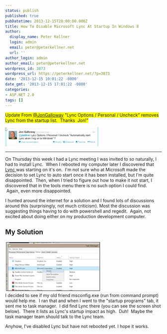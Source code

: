 ```yaml
---
status: publish
published: true
pubDatetime: 2013-12-15T20:00:00.000Z
title: How To Disable Microsoft Lync At Startup In Windows 8
author:
  display_name: Peter Kellner
  login: admin
  email: peter@peterkellner.net
  url: ''
author_login: admin
author_email: peter@peterkellner.net
wordpress_id: 3873
wordpress_url: https://peterkellner.net/?p=3873
date: '2013-12-15 10:01:22 -0800'
date_gmt: '2013-12-15 17:01:22 -0800'
categories:
- ASP.NET 2.0
tags: []
---
```

<p><span style="background-color: #ffff00;">Update From <a href="https://twitter.com/jongalloway"><span style="background-color: #ffff00;">@JonGalloway</span></a> "Lync Options / Personal / Uncheck" removes Lync from the startup list.  Thanks  Jon!"</span></p>
<p><a href="https://twitter.com/jongalloway"><img class="alignnone size-medium wp-image-3879" alt="jgall" src="/wp/wp-content/uploads/2013/12/jgall-300x61.jpg" width="300" height="61" /></a></p>
<hr />
<p>On Thursday this week I had a Lync meeting I was invited to so naturally, I had to install Lync.  When I rebooted my computer later I discovered that <a href="http://office.microsoft.com/en-us/lync/">Lync </a>was starting on it's on.  I'm not sure who at Microsoft made the decision to set Lync to auto start once it has been installed, but I'm quite disappointed.  Then, when I tried to figure out how to make it not start, I discovered that in the tools menu there is no such option I could find.  Again, even more disappointed.</p>
<p>I hunted around the internet for a solution and I found lots of discussions around this (surprisingly, not much criticism). Most the discussion was suggesting things having to do with powershell and regedit.  Again, not excited about doing either on my production development computer.</p>
<h2>My Solution</h2>
<p><a href="/wp/wp-content/uploads/2013/12/disable_lync_on_start.jpg"><img class="size-medium wp-image-3874 alignright" style="border: 1px solid black; margin: 3px;" title="Disable Lync At Startup Through Task Manager" alt="disable_lync_on_start" src="/wp/wp-content/uploads/2013/12/disable_lync_on_start-300x154.jpg" width="300" height="154" /></a><br />
I decided to see if my old friend msconfig.exe (run from command prompt) would help me.  I ran that and when I went to the "startup programs" tab, it sent me to task manager.  I did find Lync there (you can see the screen shot below).  There it lists as Lync's startup impact as high.  Duh!  Maybe the task manager team should talk to the Lync team.</p>
<p>Anyhow, I've disabled Lync but have not rebooted yet. I hope it works.</p>
<p>&nbsp;</p>
